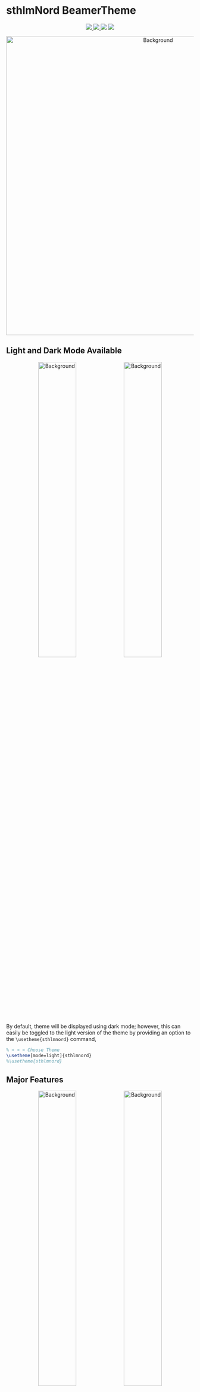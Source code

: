 # sthlmNord BeamerTheme

<p align="center">
        <a href="https://github.com/mholson/sthlmNordBeamerTheme/raw/main/sthlmNordDarkDemo.pdf">
        <img src="https://img.shields.io/badge/DownloadDarkTheme-pdf-red.svg"/>
</a>
<a href="https://github.com/mholson/sthlmNordBeamerTheme/raw/main/sthlmNordLightDemo.pdf">
        <img src="https://img.shields.io/badge/DownloadLightTheme-pdf-red.svg"/>
</a>
<img src="https://img.shields.io/badge/Compiler-XeLaTeX-blue.svg"/>
<img src="https://img.shields.io/badge/WIP-WorkInProgress-orange.svg"/>
</p>

<p align="center">
    <img src="images/dark/Page 02.png" width="800" max-width="90%" alt="Background" />
</p>

## Light and Dark Mode Available

<p align="center">
    <img src="images/dark/Page 01.png" width="45%" max-width="90%" alt="Background" /> <img src="images/light/Page 01.png" width="45%" max-width="90%" alt="Background" />
</p>

By default, theme will be displayed using dark mode; however, this can easily be toggled to the light version of the theme by providing an option to the `\usetheme{sthlmnord}` command,
```latex 
% > > > Choose Theme
\usetheme[mode=light]{sthlmnord}
%\usetheme{sthlmnord}
```

## Major Features

<p align="center">
    <img src="images/dark/Page 06.png" width="45%" max-width="90%" alt="Background" /> <img src="images/light/Page 06.png" width="45%" max-width="90%" alt="Background" />
</p>

## Nord Color Palette

<p align="center">
    <img src="images/dark/Page 13.png" width="45%" max-width="90%" alt="Background" /> <img src="images/light/Page 13.png" width="45%" max-width="90%" alt="Background" />
</p>

<p align="center">
    <img src="images/dark/Page 14.png" width="45%" max-width="90%" alt="Background" /> <img src="images/light/Page 14.png" width="45%" max-width="90%" alt="Background" />
</p>

<p align="center">
    <img src="images/dark/Page 15.png" width="45%" max-width="90%" alt="Background" /> <img src="images/light/Page 15.png" width="45%" max-width="90%" alt="Background" />
</p>

<p align="center">
    <img src="images/dark/Page 17.png" width="45%" max-width="90%" alt="Background" /> <img src="images/light/Page 17.png" width="45%" max-width="90%" alt="Background" />
</p>

## Block Environments

<p align="center">
    <img src="images/dark/Page 19.png" width="45%" max-width="90%" alt="Background" /> <img src="images/light/Page 19.png" width="45%" max-width="90%" alt="Background" />
</p>

## Lists

<p align="center">
    <img src="images/dark/Page 20.png" width="45%" max-width="90%" alt="Background" /> <img src="images/light/Page 20.png" width="45%" max-width="90%" alt="Background" />
</p>

<p align="center">
    <img src="images/dark/Page 21.png" width="45%" max-width="90%" alt="Background" /> <img src="images/light/Page 21.png" width="45%" max-width="90%" alt="Background" />
</p>

<p align="center">
    <img src="images/dark/Page 22.png" width="45%" max-width="90%" alt="Background" /> <img src="images/light/Page 22.png" width="45%" max-width="90%" alt="Background" />
</p>


## Code Source powered by Minted

<p align="center">
    <img src="images/dark/Page 24.png" width="45%" max-width="90%" alt="Background" /> <img src="images/light/Page 24.png" width="45%" max-width="90%" alt="Background" />
</p>


## Libertinus fonts compiled with XeLaTeX

<p align="center">
    <img src="images/dark/Page 28.png" width="45%" max-width="90%" alt="Background" /> <img src="images/light/Page 28.png" width="45%" max-width="90%" alt="Background" />
</p>

## Mathematics

<p align="center">
    <img src="images/dark/Page 30.png" width="45%" max-width="90%" alt="Background" /> <img src="images/light/Page 30.png" width="45%" max-width="90%" alt="Background" />
</p>

<p align="center">
    <img src="images/dark/Page 31.png" width="45%" max-width="90%" alt="Background" /> <img src="images/light/Page 31.png" width="45%" max-width="90%" alt="Background" />
</p>

<p align="center">
    <img src="images/dark/Page 32.png" width="45%" max-width="90%" alt="Background" /> <img src="images/light/Page 32.png" width="45%" max-width="90%" alt="Background" />
</p>

<p align="center">
    <img src="images/dark/Page 33.png" width="45%" max-width="90%" alt="Background" /> <img src="images/light/Page 33.png" width="45%" max-width="90%" alt="Background" />
</p>

# Release Notes

## Version round(pi,2)
- enough decimal places to start rounding pi 
- added document class boolean option `bibref` to make bibliography optional (default: false)
- simplified title page commands 
- added release notes
- updating readme file 

## Version 3.1
- added working dark theme such that it works with light theme
- created demo *.tex files for both the light and dark theme (slides included in /0-slides directory) 
- included subfiles package into the theme
- simplified cover page image
- added document class boolean option `codehl` to include code highlighted blocks powered by the minted package and themed using nord_pygments, [https://github.com/sbrisard/nord_pygments](https://github.com/sbrisard/nord_pygments) (default: false)
- added document class boolean option `enumarabic` to toggle between enumerated lists using (arabic, arabic) and (alpha, roman), (default: alpha, roman)
- added custom color commands for both text and highlighted text
- new title page inspired from [https://github.com/dennisog/beamer-purdue](https://github.com/dennisog/beamer-purdue) 
- breaking change! mhomath.sty renamed to mhomacros.sty 
- added example and theorem slides styled using awesomefont5 package
- references now working 

## Version 3.0
- color theme now NORD inspired [https://www.nordtheme.com](https://www.nordtheme.com)
- now complied using XeLaTeX as font changed to Libertinus using the libertinus-otf package
- moving towards a light and dark mode version of the deck 
  
